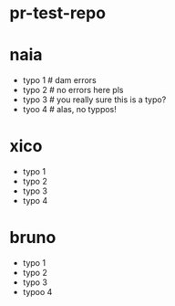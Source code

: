 # pr-test-repo

# naia
- typo 1 # dam errors
- typo 2 # no errors here pls
- typo 3 # you really sure this is a typo?
- tyoo 4 # alas, no typpos!

# xico
- typo 1
- typo 2
- typo 3
- typo 4

# bruno
- typo 1
- typo 2
- typo 3
- typoo 4
